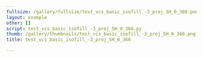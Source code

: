 ```yaml
---
fullsize: /gallery/fullsize/test_vcs_basic_isofill_-3_proj_SH_0_360.png
layout: example
other: []
script: test_vcs_basic_isofill_-3_proj_SH_0_360.py
thumb: /gallery/thumbnails/test_vcs_basic_isofill_-3_proj_SH_0_360.png
title: test_vcs_basic_isofill_-3_proj_SH_0_360

---
```


